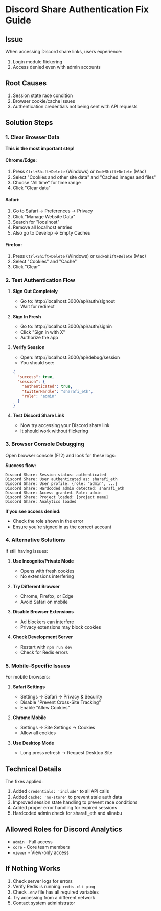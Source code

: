 # Discord Share Authentication Fix Guide

## Issue
When accessing Discord share links, users experience:
1. Login module flickering
2. Access denied even with admin accounts

## Root Causes
1. Session state race condition
2. Browser cookie/cache issues
3. Authentication credentials not being sent with API requests

## Solution Steps

### 1. Clear Browser Data
**This is the most important step!**

#### Chrome/Edge:
1. Press `Ctrl+Shift+Delete` (Windows) or `Cmd+Shift+Delete` (Mac)
2. Select "Cookies and other site data" and "Cached images and files"
3. Choose "All time" for time range
4. Click "Clear data"

#### Safari:
1. Go to Safari → Preferences → Privacy
2. Click "Manage Website Data"
3. Search for "localhost"
4. Remove all localhost entries
5. Also go to Develop → Empty Caches

#### Firefox:
1. Press `Ctrl+Shift+Delete` (Windows) or `Cmd+Shift+Delete` (Mac)
2. Select "Cookies" and "Cache"
3. Click "Clear"

### 2. Test Authentication Flow

1. **Sign Out Completely**
   - Go to: http://localhost:3000/api/auth/signout
   - Wait for redirect

2. **Sign In Fresh**
   - Go to: http://localhost:3000/api/auth/signin
   - Click "Sign in with X"
   - Authorize the app

3. **Verify Session**
   - Open: http://localhost:3000/api/debug/session
   - You should see:
   ```json
   {
     "success": true,
     "session": {
       "authenticated": true,
       "twitterHandle": "sharafi_eth",
       "role": "admin"
     }
   }
   ```

4. **Test Discord Share Link**
   - Now try accessing your Discord share link
   - It should work without flickering

### 3. Browser Console Debugging

Open browser console (F12) and look for these logs:

**Success flow:**
```
Discord Share: Session status: authenticated
Discord Share: User authenticated as: sharafi_eth
Discord Share: User profile: {role: "admin", ...}
Discord Share: Hardcoded admin detected: sharafi_eth
Discord Share: Access granted. Role: admin
Discord Share: Project loaded: [project name]
Discord Share: Analytics loaded
```

**If you see access denied:**
- Check the role shown in the error
- Ensure you're signed in as the correct account

### 4. Alternative Solutions

If still having issues:

1. **Use Incognito/Private Mode**
   - Opens with fresh cookies
   - No extensions interfering

2. **Try Different Browser**
   - Chrome, Firefox, or Edge
   - Avoid Safari on mobile

3. **Disable Browser Extensions**
   - Ad blockers can interfere
   - Privacy extensions may block cookies

4. **Check Development Server**
   - Restart with `npm run dev`
   - Check for Redis errors

### 5. Mobile-Specific Issues

For mobile browsers:

1. **Safari Settings**
   - Settings → Safari → Privacy & Security
   - Disable "Prevent Cross-Site Tracking"
   - Enable "Allow Cookies"

2. **Chrome Mobile**
   - Settings → Site Settings → Cookies
   - Allow all cookies

3. **Use Desktop Mode**
   - Long press refresh → Request Desktop Site

## Technical Details

The fixes applied:
1. Added `credentials: 'include'` to all API calls
2. Added `cache: 'no-store'` to prevent stale auth data
3. Improved session state handling to prevent race conditions
4. Added proper error handling for expired sessions
5. Hardcoded admin check for sharafi_eth and alinabu

## Allowed Roles for Discord Analytics
- `admin` - Full access
- `core` - Core team members
- `viewer` - View-only access

## If Nothing Works

1. Check server logs for errors
2. Verify Redis is running: `redis-cli ping`
3. Check `.env` file has all required variables
4. Try accessing from a different network
5. Contact system administrator 